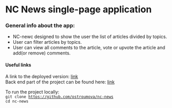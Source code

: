 <h1>NC News single-page application</h1>

<h3>General info about the app:</h3>
<ul>
<li>NC-newc designed to show the user the list of articles divided by topics.</li>
<li>User can filter articles by topics.</li>
<li>User can view all comments to the article, vote or upvote the article and add(or remove) comments.</li>
</ul>

<h4>Useful links</h4>
A link to the deployed version: <a href="https://ostroumova-nc-news.netlify.app">link</a> <br>
Back end part of the project can be found here:  <a href="https://github.com/ostroumova/be-nc-news-public">link</a> <br>

To run the project locally: <br> 
<code>git clone https://github.com/ostroumova/nc-news</code> <br>
<code>cd nc-news</code>

